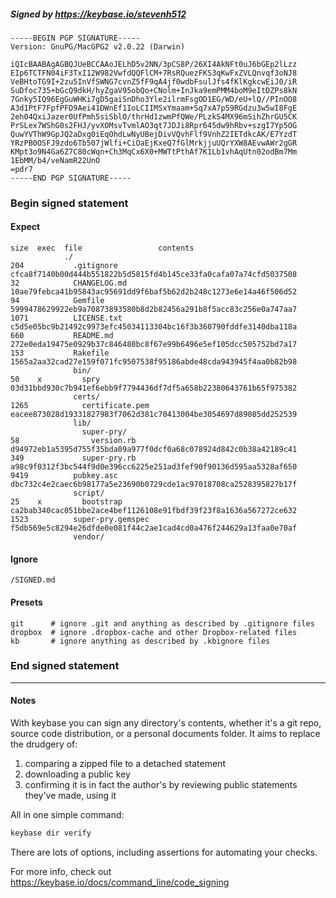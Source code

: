 ##### Signed by https://keybase.io/stevenh512
```
-----BEGIN PGP SIGNATURE-----
Version: GnuPG/MacGPG2 v2.0.22 (Darwin)

iQIcBAABAgAGBQJUeBCCAAoJELhD5v2NN/3pCS8P/26XI4AkNFt0uJ6bGEp2lLzz
EIp6TCTFN04iF3TxI12W982VwfdQQFlCM+7RsRQuezFKS3qKwFxZVLQnvqf3oNJ8
VeBHtoTG9I+2zu5InVfSWNG7cvnZ5fF9qA4jf0wdbFsulJfs4fKlKgkcwEiJ0/iR
SuDfoc735+bGcQ9dkH/hyZgaV95obQo+CNolm+InJka9emPMM4boM9eItDZPs8kN
7Gnky5IQ96EgGuWHKi7gD5gaiSnDho3Yle2ilrmFsgOD1EG/WD/eU+lQ//PInOO8
A3d1PtF7FpfPFD9Aei41DWnEf1IoLCIIMSxYmaam+Sq7xA7p59RGdzu3w5wI8FgE
2eh04QxiJazer0UfPmh5siSblO/thrHd1zwmPfQWe/PLzkS4MX96mSihZhrGU5CK
PrSLex7WShG0s2FHJ/yvXOMsvTvmlAO3qt7JDJi8Rpr645dw9hRbv+szgI7Yp5OG
QuwYVThW9GpJQ2aDxg0iEqOhdLwNyUBejDivVQvhFlf9VnhZ2IETdkcAK/E7YzdT
YRzPB0OSFJ9zdo6Tb507jWlfi+CiOaEjKxeQ7fGlMrkjjuUQrYXW8AEvwAWr2gGR
KMpt3o9N4Ga6Z7C80cWqn+Ch3MqCx6X0+MWTtPthAf7K1Lb1vhAqUtn02odBm7Mm
1EbMM/b4/veNamR22UnO
=pdr7
-----END PGP SIGNATURE-----

```

<!-- END SIGNATURES -->

### Begin signed statement 

#### Expect

```
size  exec  file                 contents                                                        
            ./                                                                                   
204           .gitignore         cfca8f7140b00d444b551822b5d5815fd4b145ce33fa0cafa07a74cfd5037508
32            CHANGELOG.md       10ae79febca41b95843ac95691dd9f6baf5b62d2b248c1273e6e14a46f506d52
94            Gemfile            5999478629922eb9a70873893580b8d2b82456a291b8f5acc83c256e0a747aa7
1071          LICENSE.txt        c5d5e05bc9b21492c9973efc45034113304bc16f3b360790fddfe3140dba118a
660           README.md          272e0eda19475e0929b37c846480bc8f67e99b6496e5ef105dcc505752bd7a17
153           Rakefile           1565a2aa32cad27e159f071fc9507538f95186abde48cda943945f4aa0b82b98
              bin/                                                                               
50    x         spry             03d31bbd930c7b941ef6ebb9f7794436df7df5a658b22380643761b65f975382
              certs/                                                                             
1265            certificate.pem  eacee873028d19331827983f7062d381c70413004be3054697d89085dd252539
              lib/                                                                               
                super-pry/                                                                       
58                version.rb     d94972eb1a5395d755f35bda09a977f0dcf0a68c078924d842c0b38a42189c41
349             super-pry.rb     a98c9f0312f3bc544f9d0e396cc6225e251ad3fef90f90136d595aa5328af650
9419          pubkey.asc         dbc732c4e2caec6b98177a5e23690b0729cde1ac97018708ca2528395827b17f
              script/                                                                            
25    x         bootstrap        ca2bab340cac051bbe2ace4bef1126108e91fbdf39f23f8a1636a567272ce632
1523          super-pry.gemspec  f5db569e5c8294e26dfde0e081f44c2ae1cad4cd0a476f244629a13faa0e70af
              vendor/                                                                            
```

#### Ignore

```
/SIGNED.md
```

#### Presets

```
git      # ignore .git and anything as described by .gitignore files
dropbox  # ignore .dropbox-cache and other Dropbox-related files    
kb       # ignore anything as described by .kbignore files          
```

<!-- summarize version = 0.0.9 -->

### End signed statement

<hr>

#### Notes

With keybase you can sign any directory's contents, whether it's a git repo,
source code distribution, or a personal documents folder. It aims to replace the drudgery of:

  1. comparing a zipped file to a detached statement
  2. downloading a public key
  3. confirming it is in fact the author's by reviewing public statements they've made, using it

All in one simple command:

```bash
keybase dir verify
```

There are lots of options, including assertions for automating your checks.

For more info, check out https://keybase.io/docs/command_line/code_signing